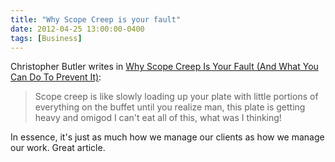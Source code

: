 ```yaml
---
title: "Why Scope Creep is your fault"
date: 2012-04-25 13:00:00-0400
tags: [Business]
---
```


Christopher Butler writes in [Why Scope Creep Is Your Fault (And What You Can Do To Prevent It)](http://www.newfangled.com/why_scope_creep_is_your_fault):

> Scope creep is like slowly loading up your plate with little portions of everything on the buffet until you realize man, this plate is getting heavy and omigod I can't eat all of this, what was I thinking! 

In essence, it's just as much how we manage our clients as how we manage our work. Great article.
